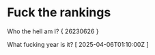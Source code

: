 # Fuck the rankings

Who the hell am I?
{ 26230626 }

What fucking year is it?
[ 2025-04-06T01:10:00Z ]
